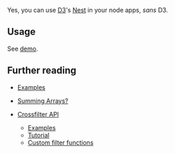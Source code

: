 Yes, you can use [D3](http://http://d3js.org)'s [Nest](https://github.com/mbostock/d3/wiki/Arrays#-nest) in your node apps, *sans* D3.


## Usage

See [demo](demo.coffee.md).


## Further reading

* [Examples](http://bl.ocks.org/phoebebright/raw/3176159/)

* [Summing Arrays?](http://stackoverflow.com/questions/13379912/javascript-summing-arrays-using-d3-nest)

* [Crossfilter API](https://github.com/square/crossfilter/wiki/API-Reference)

  * [Examples](http://bl.ocks.org/phoebebright/raw/3822981/)
  * [Tutorial](http://eng.wealthfront.com/2012/09/explore-your-multivariate-data-with-crossfilter.html)
  * [Custom filter functions](https://github.com/square/crossfilter/pull/36)

